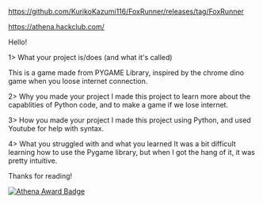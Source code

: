 https://github.com/KurikoKazumi116/FoxRunner/releases/tag/FoxRunner

https://athena.hackclub.com/ 

Hello!

1> What your project is/does (and what it's called)

This is a game made from PYGAME Library, inspired by the chrome dino game when you loose internet connection.

2> Why you made your project
I made this project to learn more about the capablities of Python code, and to make a game if we lose internet.

3> How you made your project
I made this project using Python, and used Youtube for help with syntax.

4> What you struggled with and what you learned
It was a bit difficult learning how to use the Pygame library, but when I got the hang of it, it was pretty intuitive.

Thanks for reading!

[![Athena Award Badge](https://img.shields.io/endpoint?url=https%3A%2F%2Faward.athena.hackclub.com%2Fapi%2Fbadge)](https://award.athena.hackclub.com?utm_source=readme)

